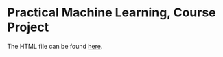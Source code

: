 # Practical Machine Learning, Course Project

The HTML file can be found [here](http://adityasalapaka.github.io/predmachlearn/).